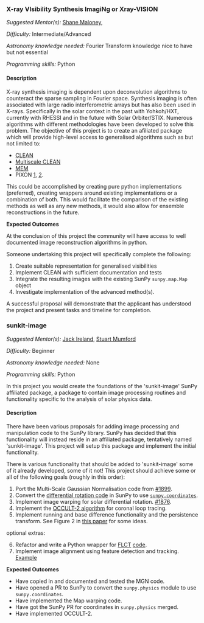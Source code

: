 ### X-ray VIsibility Synthesis ImagiNg or Xray-VISION

*Suggested Mentor(s):* [Shane Maloney](),

*Difficulty:* Intermediate/Advanced

*Astronomy knowledge needed:* Fourier Transform knowledge nice to have but not essential

*Programming skills:* Python

#### Description

X-ray synthesis imaging is dependent upon deconvolution algorithms to counteract
the sparse sampling in Fourier space. Synthesis imaging is often associated
with large radio interferometric arrays but has also been used in X-rays.
Specifically in the solar context in the past with Yohkoh/HXT, currently with
RHESSI and in the future with Solar Orbiter/STIX. Numerous algorithms with
different methodologies have been developed to solve this problem.
The objective of this project is to create an afiliated package which will
provide high-level access to generalised algorithms such as but not limited to:

* [CLEAN](http://adsabs.harvard.edu/abs/1974A%26AS...15..417H)
* [Multiscale CLEAN](https://ieeexplore.ieee.org/document/4703304/)
* [MEM](http://iopscience.iop.org/article/10.1086/498225)
* PIXON [1](iopscience.iop.org/article/10.1086/133207), [2](adsabs.harvard.edu/abs/2001MNRAS.324..108E).

This could be accomplished by creating pure python implementations (preferred),
creating wrappers around existing implementations or a combination of both. This
would facilitate the comparison of the existing methods as well as any new
methods, it would also allow for ensemble reconstructions in the future.

**Expected Outcomes**

At the conclusion of this project the community will have access to well documented
image reconstruction algorithms in python.

Someone undertaking this project will specifically complete the following:

1. Create suitable representation for generalised visibilities
1. Implement CLEAN with sufficient documentation and tests
1. Integrate the resulting images with the existing SunPy `sunpy.map.Map` object
1. Investigate implementation of the advanced method(s).

A successful proposal will demonstrate that the applicant has understood the
project and present tasks and timeline for completion.

### sunkit-image

*Suggested Mentor(s):* [Jack Ireland](https://github.com/wafels), [Stuart Mumford](http://github.com/Cadair)

*Difficulty:* Beginner

*Astronomy knowledge needed:* None

*Programming skills:* Python

In this project you would create the foundations of the 'sunkit-image' SunPy
affiliated package, a package to contain image processing routines and
functionality specific to the analysis of solar physics data.

#### Description

There have been various proposals for adding image processing and manipulation
code to the SunPy library. SunPy has decided that this functionality will
instead reside in an affiliated package, tentatively named 'sunkit-image'. This
project will setup this package and implement the initial functionality.

There is various functionality that should be added to 'sunkit-image' some of it
already developed, some of it not! This project should achieve some or all of
the following goals (roughly in this order):

1. Port the Multi-Scale Gaussian Normalisation code from [#1899](https://github.com/sunpy/sunpy/pull/1899).
2. Convert the [differential rotation code](https://github.com/sunpy/sunpy/blob/master/sunpy/physics/differential_rotation.py) in SunPy to use [`sunpy.coordinates`](https://github.com/sunpy/sunpy/tree/master/sunpy/map).
3. Implement image warping for solar differential rotation. [#1876](https://github.com/sunpy/sunpy/pull/1876).
4. Implement the [OCCULT-2 algorithm](http://arxiv.org/abs/1307.5046) for coronal loop tracing.
5. Implement running and base difference functionality and the persistence transform. See Figure 2 in [this paper](http://iopscience.iop.org/article/10.1088/0004-637X/736/2/102/pdf) for some ideas.

optional extras:

6. Refactor and write a Python wrapper for [FLCT](https://arxiv.org/abs/0712.4289) [code](http://solarmuri.ssl.berkeley.edu/overview/publicdownloads/software.html).
8. Implement image alignment using feature detection and tracking. [Example](http://scikit-image.org/docs/dev/auto_examples/features_detection/plot_brief.html)

**Expected Outcomes**

* Have copied in and documented and tested the MGN code.
* Have opened a PR to SunPy to convert the `sunpy.physics` module to use `sunpy.coordinates`.
* Have implemented the Map warping code.
* Have got the SunPy PR for coordinates in `sunpy.physics` merged.
* Have implemented OCCULT-2.
